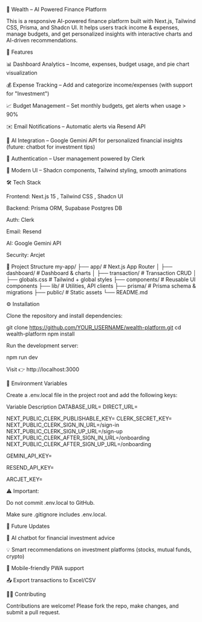 💸 Wealth – AI Powered Finance Platform

This is a responsive AI-powered finance platform built with Next.js, Tailwind CSS, Prisma, and Shadcn UI.
It helps users track income & expenses, manage budgets, and get personalized insights with interactive charts and AI-driven recommendations.

🚀 Features

📊 Dashboard Analytics – Income, expenses, budget usage, and pie chart visualization

💰 Expense Tracking – Add and categorize income/expenses (with support for "Investment")

📈 Budget Management – Set monthly budgets, get alerts when usage > 90%

✉️ Email Notifications – Automatic alerts via Resend
 API

🤖 AI Integration – Google Gemini API for personalized financial insights (future: chatbot for investment tips)

🔐 Authentication – User management powered by Clerk

🎨 Modern UI – Shadcn components, Tailwind styling, smooth animations

🛠️ Tech Stack

Frontend: Next.js 15
, Tailwind CSS
, Shadcn UI

Backend: Prisma
 ORM, Supabase
 Postgres DB

Auth: Clerk

Email: Resend

AI: Google Gemini API

Security: Arcjet

📂 Project Structure
my-app/
├── app/                # Next.js App Router
│   ├── dashboard/      # Dashboard & charts
│   ├── transaction/    # Transaction CRUD
│   ├── globals.css     # Tailwind + global styles
├── components/         # Reusable UI components
├── lib/                # Utilities, API clients
├── prisma/             # Prisma schema & migrations
├── public/             # Static assets
└── README.md

⚙️ Installation

Clone the repository and install dependencies:

git clone https://github.com/YOUR_USERNAME/wealth-platform.git
cd wealth-platform
npm install


Run the development server:

npm run dev


Visit 👉 http://localhost:3000

🔑 Environment Variables

Create a .env.local file in the project root and add the following keys:

Variable	Description
DATABASE_URL=
DIRECT_URL=

NEXT_PUBLIC_CLERK_PUBLISHABLE_KEY=
CLERK_SECRET_KEY=
NEXT_PUBLIC_CLERK_SIGN_IN_URL=/sign-in
NEXT_PUBLIC_CLERK_SIGN_UP_URL=/sign-up
NEXT_PUBLIC_CLERK_AFTER_SIGN_IN_URL=/onboarding
NEXT_PUBLIC_CLERK_AFTER_SIGN_UP_URL=/onboarding

GEMINI_API_KEY=

RESEND_API_KEY=

ARCJET_KEY=

⚠️ Important:

Do not commit .env.local to GitHub.

Make sure .gitignore includes .env.local.

🔮 Future Updates

🤖 AI chatbot for financial investment advice

💡 Smart recommendations on investment platforms (stocks, mutual funds, crypto)

📱 Mobile-friendly PWA support

📤 Export transactions to Excel/CSV

🧑‍💻 Contributing

Contributions are welcome! Please fork the repo, make changes, and submit a pull request.
